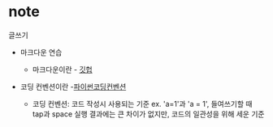 # note
글쓰기
* 마크다운 연습
  * 마크다운이란 - [깃헙](https://gist.github.com/ihoneymon/652be052a0727ad59601)

* 코딩 컨벤션이란 -[파이썬코딩컨벤션](https://spoqa.github.io/2012/08/03/about-python-coding-convention.html)
    * 코딩 컨벤션: 코드 작성시 사용되는 기준
    ex. 'a=1'과 'a = 1', 들여쓰기할 때 tap과 space
    실행 결과에는 큰 차이가 없지만, 코드의 일관성을 위해 세운 기준